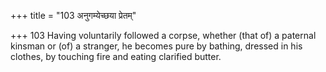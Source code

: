 +++
title = "103 अनुगम्येच्छया प्रेतम्"

+++
103	Having voluntarily followed a corpse, whether (that of) a paternal kinsman or (of) a stranger, he becomes pure by bathing, dressed in his clothes, by touching fire and eating clarified butter.